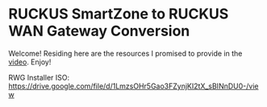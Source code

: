 # RUCKUS SmartZone to RUCKUS WAN Gateway Conversion

Welcome! Residing here are the resources I promised to provide in the [video](https://youtu.be/jUeGmDghiNc). Enjoy!

RWG Installer ISO:
https://drive.google.com/file/d/1LmzsOHr5Gao3FZynjKI2tX_sBINnDU0-/view
